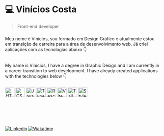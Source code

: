 # 💻 Vinícios Costa
>Front-end developer

### 

Meu nome é Vinícios, sou formado em Design Gráfico e atualmente estou em transição de carreira para a área de desenvolvimento web. Já criei aplicações com as tecnologias abaixo 👇
##
My name is Vinícios, I have a degree in Graphic Design and I am currently in a career transition to web development. I have already created applications with the technologies below 👇
###

<div>
  <img height="30" width="30" src="https://cdn.simpleicons.org/html5" alt="HTML" title="HTML"/>
  <img height="30" width="30" src="https://cdn.simpleicons.org/css3" alt="CSS" title="CSS"/>
  <img height="30" width="30" src="https://cdn.simpleicons.org/javascript" alt="Javascript" title="Javascript"/>
  <img height="30" width="30" src="https://cdn.simpleicons.org/typescript" alt="Typescript" title="Typescript"/>
  <img height="30" width="30" src="https://cdn.simpleicons.org/react" alt="React" title="React"/>
  <img height="30" width="30" src="https://cdn.simpleicons.org/vite" alt="Vite" title="Vite"/>
  <img height="30" width="30" src="https://cdn.simpleicons.org/tailwindcss" alt="Tailwind CSS" title="Tailwind CSS"/>
  <img height="30" width="30" src="https://cdn.simpleicons.org/styledcomponents" alt="Styled-Components" title="Styled-Components"/>
</div>

&nbsp;

&nbsp;
## 

[![Linkedin](https://img.shields.io/badge/-Linkedin-0a66c2?style=for-the-badge&logo=Linkedin&logoColor=white)](https://www.linkedin.com/in/vinicioscst/)
[![Wakatime](https://wakatime.com/badge/user/28522a1a-42e8-4f02-b980-e204e887a2be.svg?style=for-the-badge)](https://wakatime.com/@28522a1a-42e8-4f02-b980-e204e887a2be)
